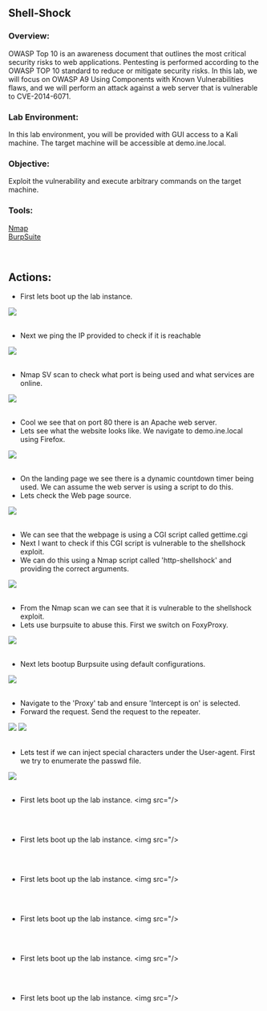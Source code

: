 

<h2>Shell-Shock</h2>


<h3>Overview:</h3>

OWASP Top 10 is an awareness document that outlines the most critical security risks to web applications. Pentesting is performed according to the OWASP TOP 10 standard to reduce or mitigate security risks.
In this lab, we will focus on OWASP A9 Using Components with Known Vulnerabilities flaws, and we will perform an attack against a web server that is vulnerable to CVE-2014-6071.

<h3>Lab Environment:</h3>
In this lab environment, you will be provided with GUI access to a Kali machine. The target machine will be accessible at demo.ine.local.

<h3>Objective:</h3>
Exploit the vulnerability and execute arbitrary commands on the target machine.

<h3>Tools:</h3>

[Nmap](https://nmap.org/) <br />
[BurpSuite](https://portswigger.net/burp/documentation/desktop/getting-started/download-and-install)

<br />

<p align="center">
  
<h2>Actions:</h2>

- First lets boot up the lab instance.
<img src="https://i.imgur.com/ArGcLEH.jpeg"/>


<br />
<br />

- Next we ping the IP provided to check if it is reachable
<img src="https://i.imgur.com/Bvd4dhX_d.webp?maxwidth=760&fidelity=grand"/>


<br />
<br />

- Nmap SV scan to check what port is being used and what services are online.
<img src="https://i.imgur.com/fiN4EAH_d.webp?maxwidth=760&fidelity=grand"/>


<br />
<br />

- Cool we see that on port 80 there is an Apache web server.
- Lets see what the website looks like. We navigate to demo.ine.local using Firefox.
<img src="https://i.imgur.com/7T7eZVC_d.webp?maxwidth=760&fidelity=grand"/>


<br />
<br />

- On the landing page we see there is a dynamic countdown timer being used. We can assume the web server is using a script to do this.
- Lets check the Web page source.
<img src="https://i.imgur.com/FSIIy4o_d.webp?maxwidth=760&fidelity=grand"/>


<br />
<br />

- We can see that the webpage is using a CGI script called gettime.cgi
- Next I want to check if this CGI script is vulnerable to the shellshock exploit.
- We can do this using a Nmap script called 'http-shellshock' and providing the correct arguments.
<img src="https://i.imgur.com/Imwc761.jpeg"/>


<br />
<br />

- From the Nmap scan we can see that it is vulnerable to the shellshock exploit.
- Lets use burpsuite to abuse this. First we switch on FoxyProxy.
<img src="https://i.imgur.com/17acyhU.jpeg"/>


<br />
<br />

- Next lets bootup Burpsuite using default configurations.
<img src="https://i.imgur.com/opQIGM4.jpeg"/>


<br />
<br />

- Navigate to the 'Proxy' tab and ensure 'Intercept is on' is selected.
- Forward the request. Send the request to the repeater.
<img src="https://i.imgur.com/rJs20aR_d.webp?maxwidth=760&fidelity=grand"/>
<img src="https://i.imgur.com/uD9A7j6.jpeg"/>


<br />
<br />

- Lets test if we can inject special characters under the User-agent. First we try to enumerate the passwd file.
<img src="https://i.imgur.com/w0qFNEv.jpeg"/>


<br />
<br />

- First lets boot up the lab instance.
<img src="/>


<br />
<br />

- First lets boot up the lab instance.
<img src="/>


<br />
<br />

- First lets boot up the lab instance.
<img src="/>


<br />
<br />

- First lets boot up the lab instance.
<img src="/>


<br />
<br />

- First lets boot up the lab instance.
<img src="/>


<br />
<br />

- First lets boot up the lab instance.
<img src="/>


<br />
<br />




<!--
 ```diff
- text in red
+ text in green
! text in orange
# text in gray
@@ text in purple (and bold)@@
```
--!>

